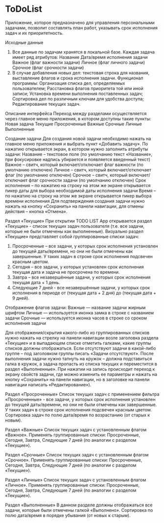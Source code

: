 # ToDoList
Приложение, которое предназначено для управления персональными задачами, позволит составлять план работ, указывать срок исполнения задач и их приоритетность.

Исходные данные
1. Все данные по задачам хранятся в локальной базе. Каждая задача имеет ряд атрибутов:
Название
Дата/время исполнения задачи
Важное (флаг важности задачи)
Личное (флаг личного задачи)
Срочное (флаг срочности задачи)
2. В случае добавления новых дел: текстовая строка для названия, выставление
флагов и срока исполнения задачи.
Функционал программы:
Организация списка дел, определяемых пользователем;
Расстановка флагов приоритета той или иной записи;
Установка времени выполнения поставленных задач;
Сортировка дел по различным ключам для удобства доступа;
Редактирование текущих задач.

Описание интерфейса
    Переход между разделами осуществляется через главное меню приложения, в котором доступны такие пункты:
    Новая задача
    Текущие
    Просроченные
    Важные
    Срочные
    Личные
    Выполненные

Создание задачи
Для создания новой задачи необходимо нажать на главное меню приложения и выбрать пункт «Добавить задачу». По нажатию открывается экран, в котором нужно заполнить атрибуты задачи:
Название – текстовое поле (по умолчанию текст «Название», при фокусировке надпись убирается и появляется введенный текст)
Важное – свитч, который включает/отключает флаг важности (по умолчанию отключен)
Личное – свитч, который включает/отключает флаг (по умолчанию отключен)
Срочное – свитч, который включает/отключает флаг срочности задачи (по
умолчанию отключен)
Срок исполнения – по нажатию на строку на этом же экране открывается пикер
даты для выбора необходимой даты исполнения задачи
Время – по нажатию на строку на этом же экране открывается пикер выбора
времени исполнения
Для подтверждения создания задачи нужно нажать на кнопку «Сохранить» на панели навигации, для отмены действия – кнопка «Отмена».

Раздел «Текущие»
При открытии TODO LIST App открывается раздел «Текущие» - список текущих задач пользователя (т.е. все задачи, которые не были отмечены как выполненные).
Визуально раздел «Текущие» представляет собой группированные списки задач:
1. Просроченные – все задачи, у которых срок исполнения установлен до текущей даты/времени, но они не были отмечены как завершенные. У таких задач в строке срок исполнения подсвечен красным цветом.
2. Сегодня – все задачи, у которых установлен срок исполнения текущая дата и задача не просрочена по времени.
3. Завтра – все незавершённые задачи, у которых срок исполнения текущая дата + 1 день.
4. Следующие 7 дней - все незавершённые задачи, у которых срок исполнения в периоде от (текущая дата + 2 дня) до (текущая дата + 9 дней).

Отображение флагов задачи:
Важные — название задачи жирным шрифтом
Личные — используется иконка замка в строке с названием задачи
Срочные — используется иконка часов в строке со сроком исполнения задачи

Для отображения/скрытия какого-либо из группированных списков нужно нажать на стрелку на панели навигации возле заголовка раздела «Текущие» и в выпадающем списке отметить галками, какие группы списков должны отображаться.
Если отсутствуют задачи в какой-либо группе – под заголовком группы писать «Задачи отсутствуют».
После выполнения задачи нужно тапнуть на кружок – должна подставиться галка в кружок, а задача пропасть из списка текущих и переместится в раздел «Выполненные».
При нажатии на запись происходит переход к экрану свойств задачи, где можно изменить ее параметры и нажать на кнопку «Сохранить» на панели навигации, но в заголовке на панели навигации написать «Редактирование»).

Раздел «Просроченные»
Список текущих задач с применением фильтра «Просроченные» - все задачи, у которых срок исполнения установлен до текущей даты/времени, но они не были отмечены как завершенные. У таких задач в строке срок исполнения подсвечен красным цветом. Сортировка задач по полю дата/время по возрастанию (от старых к новым).

Раздел «Важные»
Список текущих задач с установленным флагом «Важное». Применять группированные списки: Просроченные, Сегодня, Завтра, Следующие 7 дней (по аналогии с разделом «Текущие»).

Раздел «Срочные»
Список текущих задач с установленным флагом «Срочное». Применять группированные списки: Просроченные, Сегодня, Завтра, Следующие 7 дней (по аналогии с разделом «Текущие»).

Раздел «Личные»
Список текущих задач с установленным флагом «Личное». Применять группированные списки: Просроченные, Сегодня, Завтра, Следующие 7 дней (по аналогии с разделом «Текущие»).

Раздел «Выполненные»
В данном разделе должны отображаться все задачи, которые были отмечены галкой «Выполнено». Сортировка по полю дата/время в порядке убывания (от новых к старым).
